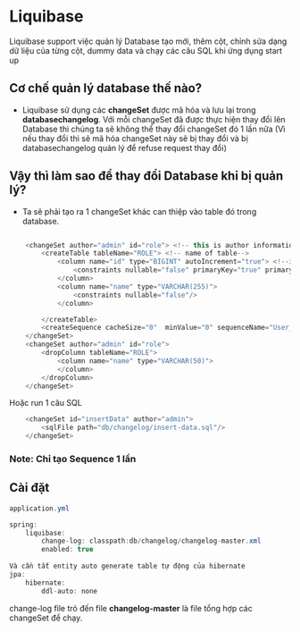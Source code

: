 # Liquibase

Liquibase support việc quản lý Database tạo mới, thêm cột, chỉnh sửa dạng dữ liệu của từng cột, dummy data và chạy các câu SQL khi ứng dụng start up

## Cơ chế quản lý database thế nào?

- Liquibase sử dụng các **changeSet** được mã hóa và lưu lại trong **databasechangelog**. Với mỗi changeSet đã được thực hiện thay đổi lên Database thì chúng ta sẽ không thể thay đổi changeSet đó 1 lần nữa (Vì nếu thay đổi thì sẽ mã hóa changeSet này sẽ bị thay đổi và bị databasechangelog quản lý để refuse request thay đổi)

## Vậy thì làm sao để thay đổi Database khi bị quản lý?

- Ta sẽ phải tạo ra 1 changeSet khác can thiệp vào table đó trong database.

```java

    <changeSet author="admin" id="role"> <!-- this is author information-->
        <createTable tableName="ROLE"> <!-- name of table-->
            <column name="id" type="BIGINT" autoIncrement="true"> <!--int 4 bytes -->
                <constraints nullable="false" primaryKey="true" primaryKeyName="pk_user_id" />
            </column>
            <column name="name" type="VARCHAR(255)">
                <constraints nullable="false"/>
            </column>

        </createTable>
        <createSequence cacheSize="0"  minValue="0" sequenceName="User_SEQ" startValue="1"/>
    </changeSet>
    <changeSet author="admin" id="role">
        <dropColumn tableName="ROLE">
            <column name="name" type="VARCHAR(50)">
            </column>
        </dropColumn>
    </changeSet>
```

Hoặc run 1 câu SQL

```java
    <changeSet id="insertData" author="admin">
        <sqlFile path="db/changelog/insert-data.sql"/>
    </changeSet>
```
### Note: Chỉ tạo Sequence 1 lần

## Cài đặt
```java
application.yml

spring:
    liquibase:
        change-log: classpath:db/changelog/changelog-master.xml
        enabled: true
 
Và cần tắt entity auto generate table tự động của hibernate
jpa:
    hibernate:
        ddl-auto: none
```
change-log file trỏ đến file **changelog-master** là file tổng hợp các changeSet để chạy.




